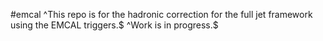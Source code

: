 #emcal
^This repo is for the hadronic correction for the full jet framework using the EMCAL triggers.$
^Work is in progress.$

